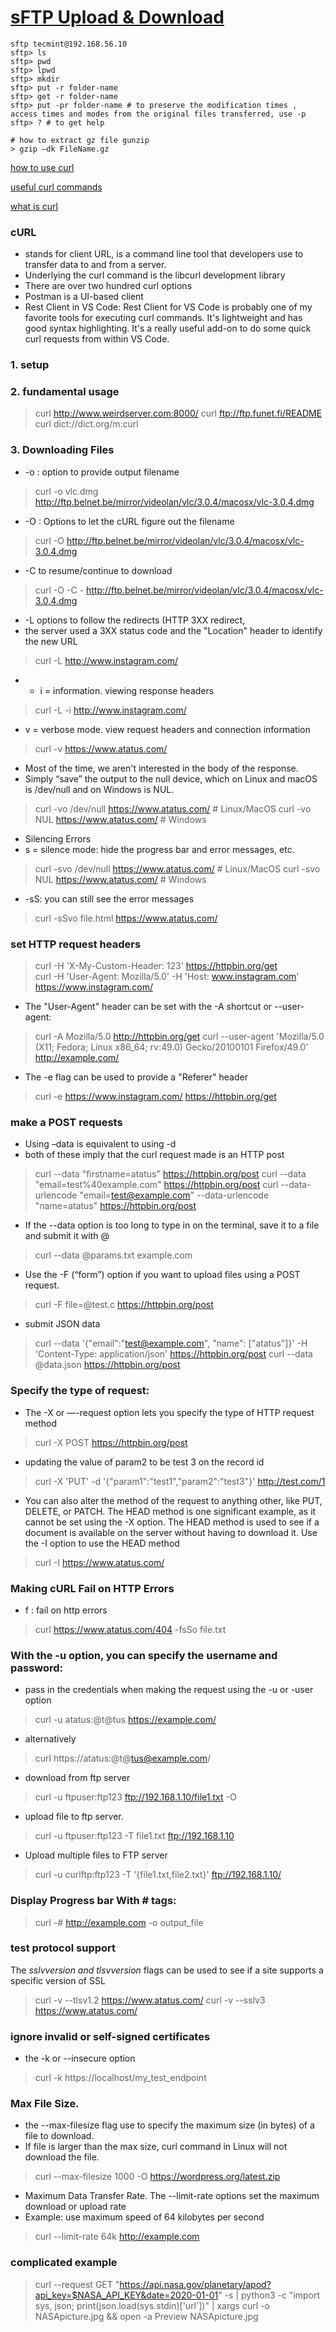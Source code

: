 
# [sFTP Upload & Download](https://www.tecmint.com/sftp-upload-download-directory-in-linux/)
```
sftp tecmint@192.168.56.10
sftp> ls
sftp> pwd
sftp> lpwd
sftp> mkdir
sftp> put -r folder-name
sftp> get -r folder-name
sftp> put -pr folder-name # to preserve the modification times ,  access times and modes from the original files transferred, use -p
sftp> ? # to get help
```

```
# how to extract gz file gunzip
> gzip –dk FileName.gz
```

[how to use curl](https://everything.curl.dev/cmdline/options)

[useful curl commands](https://www.atatus.com/blog/19-useful-curl-commands-that-you-should-know/)

[what is curl](https://developer.ibm.com/articles/what-is-curl-command/)


### cURL  
- stands for client URL, is a command line tool that developers use to transfer data to and from a server.
- Underlying the curl command is the libcurl development library
- There are over two hundred curl options
- Postman is a UI-based client 
- Rest Client in VS Code: Rest Client for VS Code is probably one of my favorite tools for executing curl commands. It's lightweight and has good syntax highlighting. It's a really useful add-on to do some quick curl requests from within VS Code.


### 1. setup
### 2. fundamental usage
> curl http://www.weirdserver.com:8000/
> curl ftp://ftp.funet.fi/README
> curl dict://dict.org/m:curl

### 3. Downloading Files
- -o : option to provide output filename
> curl -o vlc.dmg http://ftp.belnet.be/mirror/videolan/vlc/3.0.4/macosx/vlc-3.0.4.dmg  

- -O : Options to let the cURL figure out the filename
> curl -O http://ftp.belnet.be/mirror/videolan/vlc/3.0.4/macosx/vlc-3.0.4.dmg

- -C to resume/continue to download
> curl -O -C - http://ftp.belnet.be/mirror/videolan/vlc/3.0.4/macosx/vlc-3.0.4.dmg

- -L options to follow the redirects (HTTP 3XX redirect, 
- the server used a 3XX status code and the "Location" header to identify the new URL
> curl -L http://www.instagram.com/
> 
- - i = information. viewing response headers
> curl -L -i http://www.instagram.com/

- v = verbose mode. view request headers and connection information
> curl -v https://www.atatus.com/

- Most of the time, we aren't interested in the body of the response. 
- Simply “save” the output to the null device, which on Linux and macOS is /dev/null and on Windows is NUL.
> curl -vo /dev/null https://www.atatus.com/    # Linux/MacOS
> curl -vo NUL https://www.atatus.com/          # Windows

- Silencing Errors
- s = silence mode: hide the progress bar and error messages, etc. 
> curl -svo /dev/null https://www.atatus.com/      # Linux/MacOS
> curl -svo NUL https://www.atatus.com/            # Windows

- -sS: you can still see the error messages
> curl -sSvo file.html https://www.atatus.com/

### set HTTP request headers
> curl -H 'X-My-Custom-Header: 123' https://httpbin.org/get  
> curl -H 'User-Agent: Mozilla/5.0' -H 'Host: www.instagram.com' https://www.instagram.com/
- The "User-Agent" header can be set with the -A shortcut or --user-agent:
> curl -A Mozilla/5.0 http://httpbin.org/get
> curl --user-agent 'Mozilla/5.0 (X11; Fedora; Linux x86_64; rv:49.0) Gecko/20100101 Firefox/49.0' http://example.com/

- The -e flag can be used to provide a "Referer" header
> curl -e https://www.instagram.com/ https://httpbin.org/get

### make a POST requests
- Using –data is equivalent to using -d
- both of these imply that the curl request made is an HTTP post
> curl --data "firstname=atatus" https://httpbin.org/post
> curl --data "email=test%40example.com" https://httpbin.org/post
> curl --data-urlencode "email=test@example.com" --data-urlencode "name=atatus" https://httpbin.org/post
> 
- If the --data option is too long to type in on the terminal, save it to a file and submit it with @
> curl --data @params.txt example.com
- Use the -F (“form”) option if you want to upload files using a POST request.
> curl -F file=@test.c https://httpbin.org/post

- submit JSON data
> curl --data '{"email":"test@example.com", "name": ["atatus"]}' 
  -H 'Content-Type: application/json' 
  https://httpbin.org/post
> curl --data @data.json https://httpbin.org/post  

### Specify the type of request:
- The -X or —-request option lets you specify the type of HTTP request method
> curl -X POST https://httpbin.org/post
> 
- updating the value of param2 to be test 3 on the record id  
> curl -X 'PUT' -d '{"param1":"test1","param2":"test3"}' http://test.com/1

- You can also alter the method of the request to anything other, like PUT, DELETE, or PATCH. The HEAD method is one significant example, as it cannot be set using the -X option. The HEAD method is used to see if a document is available on the server without having to download it. Use the -I option to use the HEAD method
> curl -I https://www.atatus.com/

### Making cURL Fail on HTTP Errors
- f : fail on http errors
> curl https://www.atatus.com/404 -fsSo file.txt

### With the -u option, you can specify the username and password:
- pass in the credentials when making the request using the -u or -user option
> curl -u atatus:@t@tus https://example.com/
- alternatively
> curl https://atatus:@t@tus@example.com/
> 
- download from ftp server  
> curl -u ftpuser:ftp123 ftp://192.168.1.10/file1.txt -O
> 
- upload file to ftp server. 
> curl -u ftpuser:ftp123 -T file1.txt ftp://192.168.1.10
> 
- Upload multiple files to FTP server
> curl -u curlftp:ftp123 -T '{file1.txt,file2.txt}' ftp://192.168.1.10/ 


### Display Progress bar With # tags:
> curl -# http://example.com -o output_file


### test protocol support   

 The *sslvversion and tlsvversion* flags can be used to see if a site supports a specific version of SSL
> curl -v --tlsv1.2 https://www.atatus.com/
> curl -v --sslv3 https://www.atatus.com/
  
### ignore invalid or self-signed certificates
  
- the -k or --insecure option
> curl -k https://localhost/my_test_endpoint


### Max File Size. 
- the --max-filesize flag use to specify the maximum size (in bytes) of a file to download. 
- If file is larger than the max size, curl command in Linux will not download the file.
> curl --max-filesize 1000 -O https://wordpress.org/latest.zip

- Maximum Data Transfer Rate. The --limit-rate options set the maximum download or upload rate
- Example: use maximum speed of 64 kilobytes per second
> curl --limit-rate 64k http://example.com

### complicated example
> curl --request GET "https://api.nasa.gov/planetary/apod?api_key=$NASA_API_KEY&date=2020-01-01" -s | python3 -c "import sys, json; print(json.load(sys.stdin)['url'])" | xargs curl -o NASApicture.jpg && open -a Preview NASApicture.jpg

